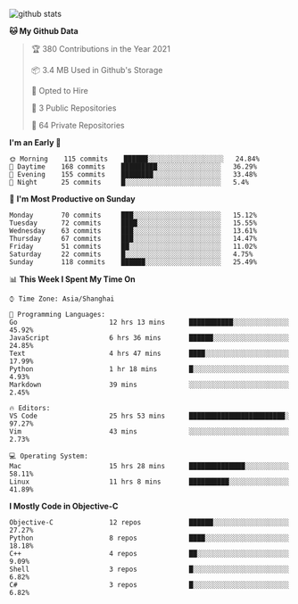 
![github stats](https://github-readme-stats.vercel.app/api?username=ChesterYue&show_icons=true&count_private=true)

<!-- ![wakatime](https://github-readme-stats.vercel.app/api/wakatime?username=ChesterYue&layout=compact) -->

<!-- ![wakatime](https://github-readme-stats.vercel.app/api/top-langs/?username=ChesterYue&layout=compact) -->

<!--START_SECTION:waka-->
**🐱 My Github Data** 

> 🏆 380 Contributions in the Year 2021
 > 
> 📦 3.4 MB Used in Github's Storage 
 > 
> 💼 Opted to Hire
 > 
> 📜 3 Public Repositories 
 > 
> 🔑 64 Private Repositories  
 > 
**I'm an Early 🐤** 

```text
🌞 Morning    115 commits    ██████░░░░░░░░░░░░░░░░░░░   24.84% 
🌆 Daytime    168 commits    █████████░░░░░░░░░░░░░░░░   36.29% 
🌃 Evening    155 commits    ████████░░░░░░░░░░░░░░░░░   33.48% 
🌙 Night      25 commits     █░░░░░░░░░░░░░░░░░░░░░░░░   5.4%

```
📅 **I'm Most Productive on Sunday** 

```text
Monday       70 commits     ███░░░░░░░░░░░░░░░░░░░░░░   15.12% 
Tuesday      72 commits     ████░░░░░░░░░░░░░░░░░░░░░   15.55% 
Wednesday    63 commits     ███░░░░░░░░░░░░░░░░░░░░░░   13.61% 
Thursday     67 commits     ███░░░░░░░░░░░░░░░░░░░░░░   14.47% 
Friday       51 commits     ██░░░░░░░░░░░░░░░░░░░░░░░   11.02% 
Saturday     22 commits     █░░░░░░░░░░░░░░░░░░░░░░░░   4.75% 
Sunday       118 commits    ██████░░░░░░░░░░░░░░░░░░░   25.49%

```


📊 **This Week I Spent My Time On** 

```text
⌚︎ Time Zone: Asia/Shanghai

💬 Programming Languages: 
Go                       12 hrs 13 mins      ███████████░░░░░░░░░░░░░░   45.92% 
JavaScript               6 hrs 36 mins       ██████░░░░░░░░░░░░░░░░░░░   24.85% 
Text                     4 hrs 47 mins       ████░░░░░░░░░░░░░░░░░░░░░   17.99% 
Python                   1 hr 18 mins        █░░░░░░░░░░░░░░░░░░░░░░░░   4.93% 
Markdown                 39 mins             ░░░░░░░░░░░░░░░░░░░░░░░░░   2.45%

🔥 Editors: 
VS Code                  25 hrs 53 mins      ████████████████████████░   97.27% 
Vim                      43 mins             ░░░░░░░░░░░░░░░░░░░░░░░░░   2.73%

💻 Operating System: 
Mac                      15 hrs 28 mins      ██████████████░░░░░░░░░░░   58.11% 
Linux                    11 hrs 8 mins       ██████████░░░░░░░░░░░░░░░   41.89%

```

**I Mostly Code in Objective-C** 

```text
Objective-C              12 repos            ██████░░░░░░░░░░░░░░░░░░░   27.27% 
Python                   8 repos             ████░░░░░░░░░░░░░░░░░░░░░   18.18% 
C++                      4 repos             ██░░░░░░░░░░░░░░░░░░░░░░░   9.09% 
Shell                    3 repos             █░░░░░░░░░░░░░░░░░░░░░░░░   6.82% 
C#                       3 repos             █░░░░░░░░░░░░░░░░░░░░░░░░   6.82%

```



<!--END_SECTION:waka-->
